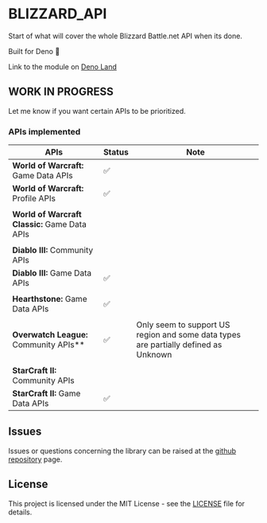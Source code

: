 # BLIZZARD_API

Start of what will cover the whole Blizzard Battle.net API when its done.

Built for Deno 🦕

Link to the module on [Deno Land](https://deno.land/x/blizzard_api)

## WORK IN PROGRESS

Let me know if you want certain APIs to be prioritized.

### APIs implemented

| APIs                                          | Status | Note                                                                                |
| --------------------------------------------- | ------ | ----------------------------------------------------------------------------------- |
| **World of Warcraft:** Game Data APIs         | ✅     |                                                                                     |
| **World of Warcraft:** Profile APIs           | ✅     |                                                                                     |
|                                               |        |                                                                                     |
| **World of Warcraft Classic:** Game Data APIs |        |                                                                                     |
|                                               |        |                                                                                     |
| **Diablo III:** Community APIs                |        |                                                                                     |
| **Diablo III:** Game Data APIs                | ✅     |                                                                                     |
|                                               |        |                                                                                     |
| **Hearthstone:** Game Data APIs               | ✅     |                                                                                     |
|                                               |        |                                                                                     |
| **Overwatch League:** Community APIs**        | ✅     | Only seem to support US region and some data types are partially defined as Unknown |
|                                               |        |                                                                                     |
| **StarCraft II:** Community APIs              |        |                                                                                     |
| **StarCraft II:** Game Data APIs              | ✅     |                                                                                     |

## Issues

Issues or questions concerning the library can be raised at the
[github repository](https://github.com/Pinta365/blizzard_api/issues) page.

## License

This project is licensed under the MIT License - see the [LICENSE](LICENSE) file for details.
